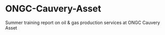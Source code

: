 # ONGC-Cauvery-Asset
Summer training report on oil &amp; gas production services at ONGC Cauvery Asset
